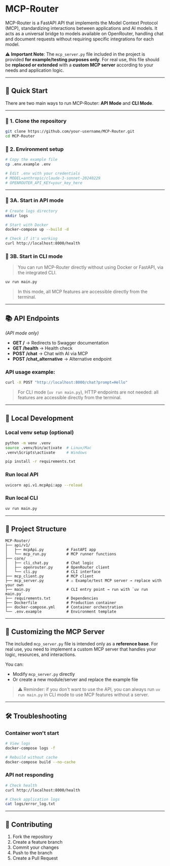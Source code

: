 # MCP-Router

MCP-Router is a FastAPI API that implements the Model Context Protocol (MCP), standardizing interactions between applications and AI models.
It acts as a universal bridge to models available on OpenRouter, handling chat and document requests without requiring specific integrations for each model.

⚠️ **Important Note**: The `mcp_server.py` file included in the project is provided **for example/testing purposes only**.
For real use, this file should be **replaced or extended** with a **custom MCP server** according to your needs and application logic.

---

## 🚀 Quick Start

There are two main ways to run MCP-Router: **API Mode** and **CLI Mode**.

---

### 🔹 1. Clone the repository

```bash
git clone https://github.com/your-username/MCP-Router.git
cd MCP-Router
```

### 🔹 2. Environment setup

```bash
# Copy the example file
cp .env.example .env

# Edit .env with your credentials
# MODEL=anthropic/claude-3-sonnet-20240229
# OPENROUTER_API_KEY=your_key_here
```

---

### 🔹 3A. Start in API mode

```bash
# Create logs directory
mkdir logs

# Start with Docker
docker-compose up --build -d

# Check if it's working
curl http://localhost:8000/health
```

### 🔹 3B. Start in CLI mode

> You can run MCP-Router directly without using Docker or FastAPI, via the integrated CLI.

```bash
uv run main.py
```

> In this mode, all MCP features are accessible directly from the terminal.

---

## 📚 API Endpoints

*(API mode only)*

* **GET /** → Redirects to Swagger documentation
* **GET /health** → Health check
* **POST /chat** → Chat with AI via MCP
* **POST /chat\_alternative** → Alternative endpoint

### API usage example:

```bash
curl -X POST "http://localhost:8000/chat?prompt=Hello"
```

> For CLI mode (`uv run main.py`), HTTP endpoints are not needed: all features are accessible directly from the terminal.

---

## 🔧 Local Development

### Local venv setup (optional)

```bash
python -m venv .venv
source .venv/bin/activate  # Linux/Mac
.venv\Scripts\activate     # Windows

pip install -r requirements.txt
```

### Run local API

```bash
uvicorn api.v1.mcpApi:app --reload
```

### Run local CLI

```bash
uv run main.py
```

---

## 📁 Project Structure

```
MCP-Router/
├── api/v1/
│   ├── mcpApi.py          # FastAPI app
│   └── mcp_run.py         # MCP runner functions
├── core/
│   ├── cli_chat.py        # Chat logic
│   ├── openrouter.py      # OpenRouter client
│   └── cli.py             # CLI interface
├── mcp_client.py          # MCP client
├── mcp_server.py          # ⚠️ Example/test MCP server → replace with your own
├── main.py                # CLI entry point → run with `uv run main.py`
├── requirements.txt       # Dependencies
├── Dockerfile             # Production container
├── docker-compose.yml     # Container orchestration
└── .env.example           # Environment template
```

---

## 🔄 Customizing the MCP Server

The included `mcp_server.py` file is intended only as a **reference base**.
For real use, you need to implement a custom MCP server that handles your logic, resources, and interactions.

You can:

* Modify `mcp_server.py` directly
* Or create a new module/server and replace the example file

> ⚠️ Reminder: if you don't want to use the API, you can always run `uv run main.py` in CLI mode to use MCP features without a server.

---

## 🛠️ Troubleshooting

### Container won't start

```bash
# View logs
docker-compose logs -f

# Rebuild without cache
docker-compose build --no-cache
```

### API not responding

```bash
# Check health
curl http://localhost:8000/health

# Check application logs
cat logs/error_log.txt
```

---

## 🤝 Contributing

1. Fork the repository
2. Create a feature branch
3. Commit your changes
4. Push to the branch
5. Create a Pull Request

